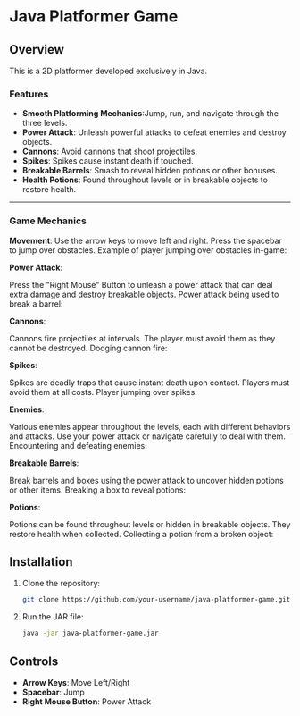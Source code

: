 # Java Platformer Game

## Overview
This is a 2D platformer developed exclusively in Java.

### Features
- **Smooth Platforming Mechanics**:Jump, run, and navigate through the three levels.
- **Power Attack**: Unleash powerful attacks to defeat enemies and destroy objects.
- **Cannons**: Avoid cannons that shoot projectiles.
- **Spikes**: Spikes cause instant death if touched.
- **Breakable Barrels**: Smash to reveal hidden potions or other bonuses.
- **Health Potions**: Found throughout levels or in breakable objects to restore health.

---

### Game Mechanics
**Movement**:
Use the arrow keys to move left and right.
Press the spacebar to jump over obstacles.
Example of player jumping over obstacles in-game:


**Power Attack**:

Press the "Right Mouse" Button to unleash a power attack that can deal extra damage and destroy breakable objects.
Power attack being used to break a barrel:


**Cannons**:

Cannons fire projectiles at intervals. The player must avoid them as they cannot be destroyed.
Dodging cannon fire:


**Spikes**:

Spikes are deadly traps that cause instant death upon contact. Players must avoid them at all costs.
Player jumping over spikes:


**Enemies**:

Various enemies appear throughout the levels, each with different behaviors and attacks. Use your power attack or navigate carefully to deal with them.
Encountering and defeating enemies:


**Breakable Barrels**:

Break barrels and boxes using the power attack to uncover hidden potions or other items.
Breaking a box to reveal potions:


**Potions**:

Potions can be found throughout levels or hidden in breakable objects. They restore health when collected.
Collecting a potion from a broken object:

## Installation
1. Clone the repository:
    ```bash
    git clone https://github.com/your-username/java-platformer-game.git
    ```

2. Run the JAR file:
    ```bash
    java -jar java-platformer-game.jar
    ```

## Controls
- **Arrow Keys**: Move Left/Right
- **Spacebar**: Jump
- **Right Mouse Button**: Power Attack
